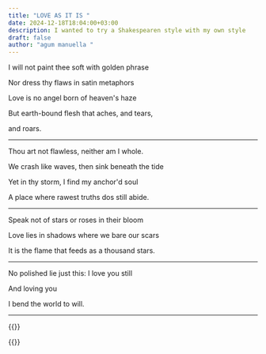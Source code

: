 ```yaml
---
title: "LOVE AS IT IS "
date: 2024-12-18T18:04:00+03:00
description: I wanted to try a Shakespearen style with my own style
draft: false
author: "agum manuella "
---
```

I will not paint thee soft with golden phrase 

Nor dress thy flaws in satin metaphors 

Love is no angel born of heaven's haze 

But earth-bound flesh that aches, and tears,

 and roars. 

- - -

Thou art not flawless, neither am I whole.

We crash like waves, then sink beneath the tide 

Yet in thy storm, I find my anchor'd soul 

A place where rawest truths dos still abide.

- - -

Speak not of stars or roses in their bloom 

Love lies in shadows where we bare our scars 

It is the flame that feeds as a thousand stars.

- - -

No polished lie just this: I love you still 

And loving you 

I bend the world to will.

___


{{<mini-toc>}}

{{<comments>}}
